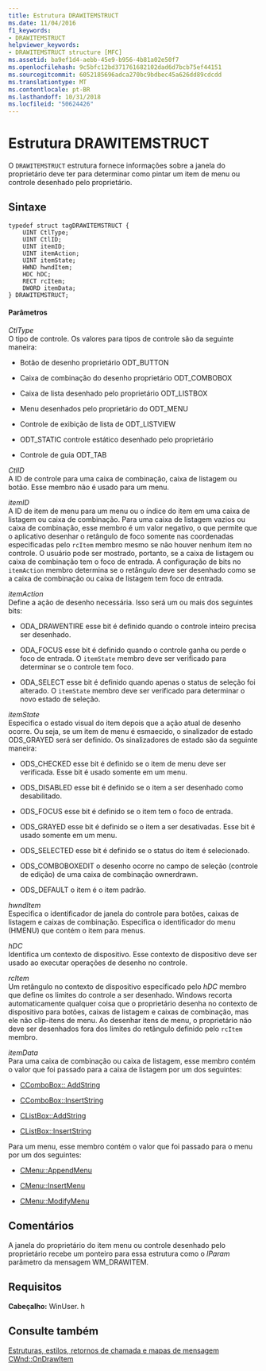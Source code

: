 ```yaml
---
title: Estrutura DRAWITEMSTRUCT
ms.date: 11/04/2016
f1_keywords:
- DRAWITEMSTRUCT
helpviewer_keywords:
- DRAWITEMSTRUCT structure [MFC]
ms.assetid: ba9ef1d4-aebb-45e9-b956-4b81a02e50f7
ms.openlocfilehash: 9c5bfc12bd371761682102dad6d7bcb75ef44151
ms.sourcegitcommit: 6052185696adca270bc9bdbec45a626dd89cdcdd
ms.translationtype: MT
ms.contentlocale: pt-BR
ms.lasthandoff: 10/31/2018
ms.locfileid: "50624426"
---
```

# <a name="drawitemstruct-structure"></a>Estrutura DRAWITEMSTRUCT

O `DRAWITEMSTRUCT` estrutura fornece informações sobre a janela do proprietário deve ter para determinar como pintar um item de menu ou controle desenhado pelo proprietário.

## <a name="syntax"></a>Sintaxe

```
typedef struct tagDRAWITEMSTRUCT {
    UINT CtlType;
    UINT CtlID;
    UINT itemID;
    UINT itemAction;
    UINT itemState;
    HWND hwndItem;
    HDC hDC;
    RECT rcItem;
    DWORD itemData;
} DRAWITEMSTRUCT;
```

#### <a name="parameters"></a>Parâmetros

*CtlType*<br/>
O tipo de controle. Os valores para tipos de controle são da seguinte maneira:

- Botão de desenho proprietário ODT_BUTTON

- Caixa de combinação do desenho proprietário ODT_COMBOBOX

- Caixa de lista desenhado pelo proprietário ODT_LISTBOX

- Menu desenhados pelo proprietário do ODT_MENU

- Controle de exibição de lista de ODT_LISTVIEW

- ODT_STATIC controle estático desenhado pelo proprietário

- Controle de guia ODT_TAB

*CtlID*<br/>
A ID de controle para uma caixa de combinação, caixa de listagem ou botão. Esse membro não é usado para um menu.

*itemID*<br/>
A ID de item de menu para um menu ou o índice do item em uma caixa de listagem ou caixa de combinação. Para uma caixa de listagem vazios ou caixa de combinação, esse membro é um valor negativo, o que permite que o aplicativo desenhar o retângulo de foco somente nas coordenadas especificadas pelo `rcItem` membro mesmo se não houver nenhum item no controle. O usuário pode ser mostrado, portanto, se a caixa de listagem ou caixa de combinação tem o foco de entrada. A configuração de bits no `itemAction` membro determina se o retângulo deve ser desenhado como se a caixa de combinação ou caixa de listagem tem foco de entrada.

*itemAction*<br/>
Define a ação de desenho necessária. Isso será um ou mais dos seguintes bits:

- ODA_DRAWENTIRE esse bit é definido quando o controle inteiro precisa ser desenhado.

- ODA_FOCUS esse bit é definido quando o controle ganha ou perde o foco de entrada. O `itemState` membro deve ser verificado para determinar se o controle tem foco.

- ODA_SELECT esse bit é definido quando apenas o status de seleção foi alterado. O `itemState` membro deve ser verificado para determinar o novo estado de seleção.

*itemState*<br/>
Especifica o estado visual do item depois que a ação atual de desenho ocorre. Ou seja, se um item de menu é esmaecido, o sinalizador de estado ODS_GRAYED será ser definido. Os sinalizadores de estado são da seguinte maneira:

- ODS_CHECKED esse bit é definido se o item de menu deve ser verificada. Esse bit é usado somente em um menu.

- ODS_DISABLED esse bit é definido se o item a ser desenhado como desabilitado.

- ODS_FOCUS esse bit é definido se o item tem o foco de entrada.

- ODS_GRAYED esse bit é definido se o item a ser desativadas. Esse bit é usado somente em um menu.

- ODS_SELECTED esse bit é definido se o status do item é selecionado.

- ODS_COMBOBOXEDIT o desenho ocorre no campo de seleção (controle de edição) de uma caixa de combinação ownerdrawn.

- ODS_DEFAULT o item é o item padrão.

*hwndItem*<br/>
Especifica o identificador de janela do controle para botões, caixas de listagem e caixas de combinação. Especifica o identificador do menu (HMENU) que contém o item para menus.

*hDC*<br/>
Identifica um contexto de dispositivo. Esse contexto de dispositivo deve ser usado ao executar operações de desenho no controle.

*rcItem*<br/>
Um retângulo no contexto de dispositivo especificado pelo *hDC* membro que define os limites do controle a ser desenhado. Windows recorta automaticamente qualquer coisa que o proprietário desenha no contexto de dispositivo para botões, caixas de listagem e caixas de combinação, mas ele não clip-itens de menu. Ao desenhar itens de menu, o proprietário não deve ser desenhados fora dos limites do retângulo definido pelo `rcItem` membro.

*itemData*<br/>
Para uma caixa de combinação ou caixa de listagem, esse membro contém o valor que foi passado para a caixa de listagem por um dos seguintes:

- [CComboBox:: AddString](../../mfc/reference/ccombobox-class.md#addstring)

- [CComboBox::InsertString](../../mfc/reference/ccombobox-class.md#insertstring)

- [CListBox::AddString](../../mfc/reference/clistbox-class.md#addstring)

- [CListBox::InsertString](../../mfc/reference/clistbox-class.md#insertstring)

Para um menu, esse membro contém o valor que foi passado para o menu por um dos seguintes:

- [CMenu::AppendMenu](../../mfc/reference/cmenu-class.md#appendmenu)

- [CMenu::InsertMenu](../../mfc/reference/cmenu-class.md#insertmenu)

- [CMenu::ModifyMenu](../../mfc/reference/cmenu-class.md#modifymenu)

## <a name="remarks"></a>Comentários

A janela do proprietário do item menu ou controle desenhado pelo proprietário recebe um ponteiro para essa estrutura como o *lParam* parâmetro da mensagem WM_DRAWITEM.

## <a name="requirements"></a>Requisitos

**Cabeçalho:** WinUser. h

## <a name="see-also"></a>Consulte também

[Estruturas, estilos, retornos de chamada e mapas de mensagem](../../mfc/reference/structures-styles-callbacks-and-message-maps.md)<br/>
[CWnd::OnDrawItem](../../mfc/reference/cwnd-class.md#ondrawitem)


